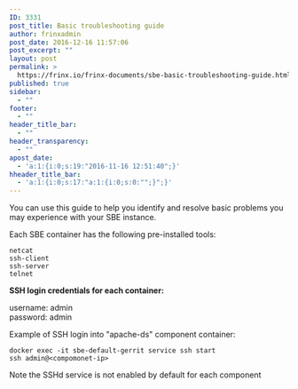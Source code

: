 ```yaml
---
ID: 3331
post_title: Basic troubleshooting guide
author: frinxadmin
post_date: 2016-12-16 11:57:06
post_excerpt: ""
layout: post
permalink: >
  https://frinx.io/frinx-documents/sbe-basic-troubleshooting-guide.html
published: true
sidebar:
  - ""
footer:
  - ""
header_title_bar:
  - ""
header_transparency:
  - ""
apost_date:
  - 'a:1:{i:0;s:19:"2016-11-16 12:51:40";}'
hheader_title_bar:
  - 'a:1:{i:0;s:17:"a:1:{i:0;s:0:"";}";}'
---
```

You can use this guide to help you identify and resolve basic problems you may experience with your SBE instance.

Each SBE container has the following pre-installed tools:

    netcat  
    ssh-client  
    ssh-server  
    telnet  
    

**SSH login credentials for each container:**

username: admin  
password: admin

Example of SSH login into "apache-ds" component container:

    docker exec -it sbe-default-gerrit service ssh start
    ssh admin@<compomonet-ip>
    

Note the SSHd service is not enabled by default for each component